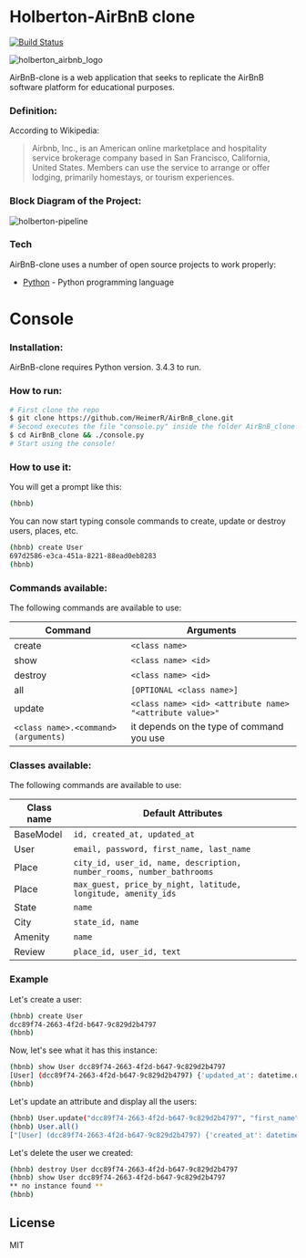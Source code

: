 # Holberton-AirBnB clone

[![Build Status](https://travis-ci.org/joemccann/dillinger.svg?branch=master)](https://travis-ci.org/joemccann/dillinger)

![holberton_airbnb_logo](images/hbnb_logo.png)

AirBnB-clone is a web application that seeks to replicate the AirBnB software platform for educational purposes. 

### Definition:

According to Wikipedia:

> Airbnb, Inc., is an American online marketplace and hospitality service brokerage company based in San Francisco, California, United States. Members can use the service to arrange or offer lodging, primarily homestays, or tourism experiences.

### Block Diagram of the Project:

![holberton-pipeline](images/pipeline.png)

### Tech

AirBnB-clone uses a number of open source projects to work properly:

* [Python](https://github.com/python) - Python programming language

# Console

### Installation:

AirBnB-clone requires Python version. 3.4.3 to run.

### How to run:

```sh
# First clone the repo
$ git clone https://github.com/HeimerR/AirBnB_clone.git
# Second executes the file "console.py" inside the folder AirBnB_clone
$ cd AirBnB_clone && ./console.py
# Start using the console!
```

### How to use it:

You will get a prompt like this:
```sh
(hbnb) 
```
You can now start typing console commands to create, update or destroy users, places, etc.
```sh
(hbnb) create User
697d2586-e3ca-451a-8221-88ead0eb8283
(hbnb)
```

### Commands available:

The following commands are available to use:

| Command | Arguments |
| ------ | ------ |
| create | `<class name>` |
| show | `<class name> <id>` |
| destroy | `<class name> <id>` |
| all | `[OPTIONAL <class name>]`  |
| update | `<class name> <id> <attribute name> "<attribute value>"`  |
| `<class name>.<command>(arguments)`| it depends on the type of command you use |

### Classes available:

The following commands are available to use:

| Class name | Default Attributes |
| ------ | ------ |
| BaseModel | `id, created_at, updated_at` |
| User | `email, password, first_name, last_name` |
| Place | `city_id, user_id, name, description, number_rooms, number_bathrooms` |
| Place | `max_guest, price_by_night, latitude, longitude, amenity_ids` |
| State | `name`  |
| City | `state_id, name`  |
| Amenity | `name`  |
| Review | `place_id, user_id, text`  |

### Example

Let's create a user:
```sh
(hbnb) create User
dcc89f74-2663-4f2d-b647-9c829d2b4797
(hbnb)
```

Now, let's see what it has this instance:
```sh
(hbnb) show User dcc89f74-2663-4f2d-b647-9c829d2b4797
[User] (dcc89f74-2663-4f2d-b647-9c829d2b4797) {'updated_at': datetime.datetime(2019, 7, 3, 19, 14, 32, 536201), 'id': 'dcc89f74-2663-4f2d-b647-9c829d2b4797', 'created_at': datetime.datetime(2019, 7, 3, 19, 14, 32, 536180)}
(hbnb)
```

Let's update an attribute and display all the users:
```sh
(hbnb) User.update("dcc89f74-2663-4f2d-b647-9c829d2b4797", "first_name", "Heimer")
(hbnb) User.all()
["[User] (dcc89f74-2663-4f2d-b647-9c829d2b4797) {'created_at': datetime.datetime(2019, 7, 3, 19, 14, 32, 536180), 'id': 'dcc89f74-2663-4f2d-b647-9c829d2b4797', 'first_name': 'Heimer', 'updated_at': datetime.datetime(2019, 7, 3, 19, 18, 4, 845273)}", "[User] (697d2586-e3ca-451a-8221-88ead0eb8283) {'created_at': datetime.datetime(2019, 7, 3, 17, 55, 49, 24311), 'id': '697d2586-e3ca-451a-8221-88ead0eb8283', 'updated_at': datetime.datetime(2019, 7, 3, 18, 1, 19, 126604)}"]
```
Let's delete the user we created:
```sh
(hbnb) destroy User dcc89f74-2663-4f2d-b647-9c829d2b4797
(hbnb) show User dcc89f74-2663-4f2d-b647-9c829d2b4797
** no instance found **
(hbnb)
```
License
----

MIT
